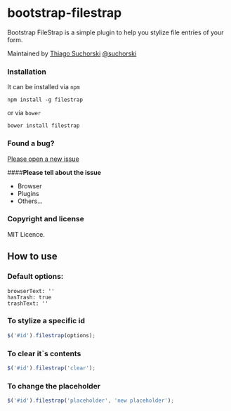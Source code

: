 # bootstrap-filestrap
Bootstrap FileStrap is a simple plugin to help you stylize file entries of your form.

Maintained by [Thiago Suchorski](https://github.com/suchorski) [@suchorski](https://facebook.com/suchorski)


### Installation

It can be installed via `npm`

    npm install -g filestrap

or via `bower`

    bower install filestrap


### Found a bug?

[Please open a new issue](https://github.com/suchorski/bootstrap-filestrap/issues)

####**Please tell about the issue**
* Browser
* Plugins
* Others...

### Copyright and license

MIT Licence.


## How to use

### Default options:

    browserText: ''
    hasTrash: true
    trashText: ''

### To stylize a specific id

```js
$('#id').filestrap(options);
```

### To clear it`s contents
```js
$('#id').filestrap('clear');
```

### To change the placeholder
```js
$('#id').filestrap('placeholder', 'new placeholder');
```
